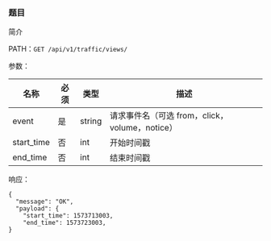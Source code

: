 ### 题目

简介

PATH：`GET /api/v1/traffic/views/`

参数：

| 名称       | 必须 | 类型   | 描述                                           |
| ---------- | ---- | ------ | ---------------------------------------------- |
| event      | 是   | string | 请求事件名（可选 from，click，volume，notice） |
| start_time | 否   | int    | 开始时间戳                                     |
| end_time   | 否   | int    | 结束时间戳                                     |

响应： 

```
{
  "message": "OK",
  "payload": {
    "start_time": 1573713003,
    "end_time": 1573723003,
}
```